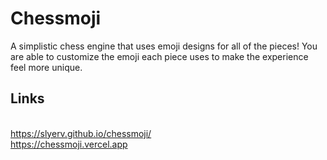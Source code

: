 # Chessmoji
A simplistic chess engine that uses emoji designs for all of the pieces! You are able to customize the emoji each piece uses to make the experience feel more unique. 
## Links
<br>https://slyerv.github.io/chessmoji/
<br>https://chessmoji.vercel.app
